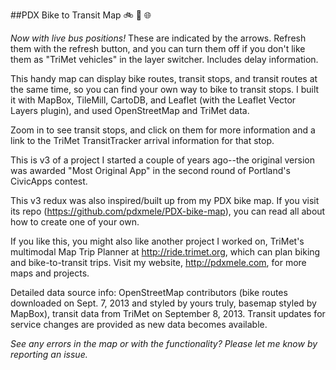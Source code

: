##PDX Bike to Transit Map 
:bike:  :bus:  :globe_with_meridians:

_Now with live bus positions!_ These are indicated by the arrows. Refresh them with the refresh button, and you can turn them off if you don't like them as "TriMet vehicles" in the layer switcher. Includes delay information.

This handy map can display bike routes, transit stops, and transit routes at the same time, so you can find your own way to bike to transit stops. I built it with MapBox, TileMill, CartoDB, and Leaflet (with the Leaflet Vector Layers plugin), and used OpenStreetMap and TriMet data.

Zoom in to see transit stops, and click on them for more information and a link to the TriMet TransitTracker arrival information for that stop.

This is v3 of a project I started a couple of years ago--the original version was awarded "Most Original App" in the second round of Portland's CivicApps contest.

This v3 redux was also inspired/built up from my PDX bike map. If you visit its repo (https://github.com/pdxmele/PDX-bike-map), you can read all about how to create one of your own.

If you like this, you might also like another project I worked on, TriMet's multimodal Map Trip Planner at http://ride.trimet.org, which can plan biking and bike-to-transit trips. Visit my website, http://pdxmele.com, for more maps and projects. 

Detailed data source info: OpenStreetMap contributors (bike routes downloaded on Sept. 7, 2013 and styled by yours truly, basemap styled by MapBox), transit data from TriMet on September 8, 2013. Transit updates for service changes are provided as new data becomes available. 

*See any errors in the map or with the functionality? Please let me know by reporting an issue.*
